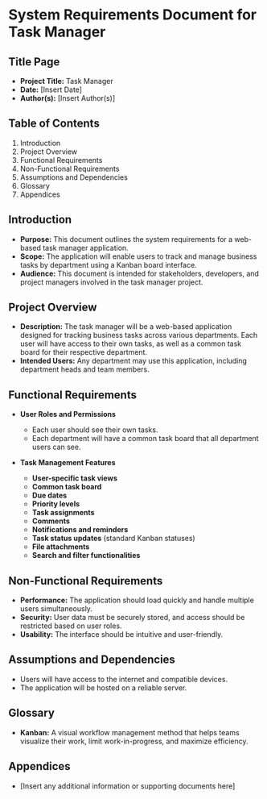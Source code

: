 # System Requirements Document for Task Manager

## Title Page
- **Project Title:** Task Manager  
- **Date:** [Insert Date]  
- **Author(s):** [Insert Author(s)]  

## Table of Contents
1. Introduction  
2. Project Overview  
3. Functional Requirements  
4. Non-Functional Requirements  
5. Assumptions and Dependencies  
6. Glossary  
7. Appendices  

## Introduction  
- **Purpose:** This document outlines the system requirements for a web-based task manager application.  
- **Scope:** The application will enable users to track and manage business tasks by department using a Kanban board interface.  
- **Audience:** This document is intended for stakeholders, developers, and project managers involved in the task manager project.  

## Project Overview  
- **Description:** The task manager will be a web-based application designed for tracking business tasks across various departments. Each user will have access to their own tasks, as well as a common task board for their respective department.
- **Intended Users:** Any department may use this application, including department heads and team members.  

## Functional Requirements  
- **User Roles and Permissions**  
  - Each user should see their own tasks.  
  - Each department will have a common task board that all department users can see.  

- **Task Management Features**  
  - **User-specific task views**  
  - **Common task board**  
  - **Due dates**  
  - **Priority levels**  
  - **Task assignments**  
  - **Comments**  
  - **Notifications and reminders**  
  - **Task status updates** (standard Kanban statuses)  
  - **File attachments**  
  - **Search and filter functionalities**  

## Non-Functional Requirements  
- **Performance:** The application should load quickly and handle multiple users simultaneously.  
- **Security:** User data must be securely stored, and access should be restricted based on user roles.  
- **Usability:** The interface should be intuitive and user-friendly.  

## Assumptions and Dependencies  
- Users will have access to the internet and compatible devices.  
- The application will be hosted on a reliable server.  

## Glossary  
- **Kanban:** A visual workflow management method that helps teams visualize their work, limit work-in-progress, and maximize efficiency.  

## Appendices  
- [Insert any additional information or supporting documents here]  
